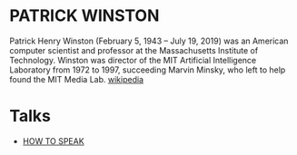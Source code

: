 # PATRICK WINSTON

Patrick Henry Winston (February 5, 1943 – July 19, 2019) was an American computer scientist and professor at the Massachusetts Institute of Technology. Winston was director of the MIT Artificial Intelligence Laboratory from 1972 to 1997, succeeding Marvin Minsky, who left to help found the MIT Media Lab. [wikipedia](https://en.wikipedia.org/wiki/Patrick_Winston)

# Talks

- [HOW TO SPEAK](../../../../LEVEL-5/SCIENCE/SCIENCE-OF-PRESENTING/PRESENTATION-EXPERTS/PATRICK-WINSTON/HOW-TO-SPEAK.md)

<!-- Patrick Winston https://ocw.mit.edu/courses/res-tll-005-how-to-speak-january-iap-2018/ -->

<!-- https://www.youtube.com/watch?v=TjZBTDzGeGg -->

<!-- https://www.youtube.com/watch?v=7XvgBI2KV28 -->